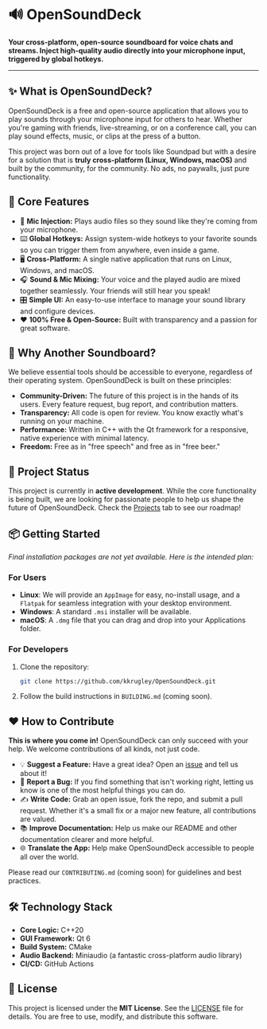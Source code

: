 # 🔊 OpenSoundDeck

**Your cross-platform, open-source soundboard for voice chats and streams. Inject high-quality audio directly into your microphone input, triggered by global hotkeys.**

---

## ✨ What is OpenSoundDeck?

OpenSoundDeck is a free and open-source application that allows you to play sounds through your microphone input for others to hear. Whether you're gaming with friends, live-streaming, or on a conference call, you can play sound effects, music, or clips at the press of a button.

This project was born out of a love for tools like Soundpad but with a desire for a solution that is **truly cross-platform (Linux, Windows, macOS)** and built by the community, for the community. No ads, no paywalls, just pure functionality.

## 🚀 Core Features

*   🎤 **Mic Injection:** Plays audio files so they sound like they're coming from your microphone.
*   ⌨️ **Global Hotkeys:** Assign system-wide hotkeys to your favorite sounds so you can trigger them from anywhere, even inside a game.
*   🖥️ **Cross-Platform:** A single native application that runs on Linux, Windows, and macOS.
*   🎧 **Sound & Mic Mixing:** Your voice and the played audio are mixed together seamlessly. Your friends will still hear you speak!
*   🎛️ **Simple UI:** An easy-to-use interface to manage your sound library and configure devices.
*   ❤️ **100% Free & Open-Source:** Built with transparency and a passion for great software.

## 🌱 Why Another Soundboard?

We believe essential tools should be accessible to everyone, regardless of their operating system. OpenSoundDeck is built on these principles:

*   **Community-Driven:** The future of this project is in the hands of its users. Every feature request, bug report, and contribution matters.
*   **Transparency:** All code is open for review. You know exactly what's running on your machine.
*   **Performance:** Written in C++ with the Qt framework for a responsive, native experience with minimal latency.
*   **Freedom:** Free as in "free speech" and free as in "free beer."

## 🚧 Project Status

This project is currently in **active development**. While the core functionality is being built, we are looking for passionate people to help us shape the future of OpenSoundDeck. Check the [Projects](https://github.com/kkrugley/OpenSoundDeck/projects) tab to see our roadmap!

## 📦 Getting Started

*Final installation packages are not yet available. Here is the intended plan:*

### For Users
*   **Linux**: We will provide an `AppImage` for easy, no-install usage, and a `Flatpak` for seamless integration with your desktop environment.
*   **Windows**: A standard `.msi` installer will be available.
*   **macOS**: A `.dmg` file that you can drag and drop into your Applications folder.

### For Developers
1.  Clone the repository:
    ```bash
    git clone https://github.com/kkrugley/OpenSoundDeck.git
    ```
2.  Follow the build instructions in `BUILDING.md` (coming soon).

## ❤️ How to Contribute

**This is where you come in!** OpenSoundDeck can only succeed with your help. We welcome contributions of all kinds, not just code.

*   💡 **Suggest a Feature:** Have a great idea? Open an [issue](https://github.com/kkrugley/OpenSoundDeck/issues) and tell us about it!
*   🐛 **Report a Bug:** If you find something that isn't working right, letting us know is one of the most helpful things you can do.
*   ✍️ **Write Code:** Grab an open issue, fork the repo, and submit a pull request. Whether it's a small fix or a major new feature, all contributions are valued.
*   📚 **Improve Documentation:** Help us make our README and other documentation clearer and more helpful.
*   🌐 **Translate the App:** Help make OpenSoundDeck accessible to people all over the world.

Please read our `CONTRIBUTING.md` (coming soon) for guidelines and best practices.

## 🛠️ Technology Stack

*   **Core Logic:** C++20
*   **GUI Framework:** Qt 6
*   **Build System:** CMake
*   **Audio Backend:** Miniaudio (a fantastic cross-platform audio library)
*   **CI/CD:** GitHub Actions

## 📄 License

This project is licensed under the **MIT License**. See the [LICENSE](LICENSE) file for details. You are free to use, modify, and distribute this software.
